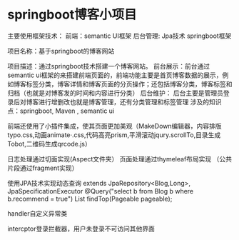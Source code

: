 # springboot博客小项目
 
主要使用框架技术：
前端：semantic UI框架
后台管理: Jpa技术 springboot框架

项目名称：基于springboot的博客网站

项目描述：通过springboot技术搭建一个博客网站。
前台展示：前台通过 semantic ui框架的来搭建前端页面的，前端功能主要是首页博客数据的展示，例如博客标签分类，博客详情和博客页面的分页操作；还包括博客分类，博客标签和归档（也就是对博客发的时间和内容进行分类）
 后台维护： 后台主要是管理员登录后对博客进行增删改也就是博客管理，还有分类管理和标签管理
涉及的知识点：springboot, Maven , semantic ui

前端还使用了小插件集成，使其页面更加美观（MakeDown编辑器，内容排版typo.css,动画animate·.css,代码高亮prism,平滑滚动jqury.scrollTo,目录生成Tobot,二维码生成qrcode.js）

日志处理通过切面实现(Aspect文件夹）
页面处理通过thymeleaf布局实现 （公共片段通过fragment实现）

使用JPA技术实现动态查询   extends JpaRepository<Blog,Long>, JpaSpecificationExecutor<Blog>
 @Query("select b from Blog b where b.recommend = true")
    List<Blog> findTop(Pageable pageable);
 
 
 handler自定义异常类
 
 intercptor登录拦截器，用户未登录不可访问其他界面


